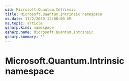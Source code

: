 ```yaml
---
uid: Microsoft.Quantum.Intrinsic
title: Microsoft.Quantum.Intrinsic namespace
ms.date: 11/2/2020 12:00:00 AM
ms.topic: article
qsharp.kind: namespace
qsharp.name: Microsoft.Quantum.Intrinsic
qsharp.summary: ''
---
```


# Microsoft.Quantum.Intrinsic namespace



